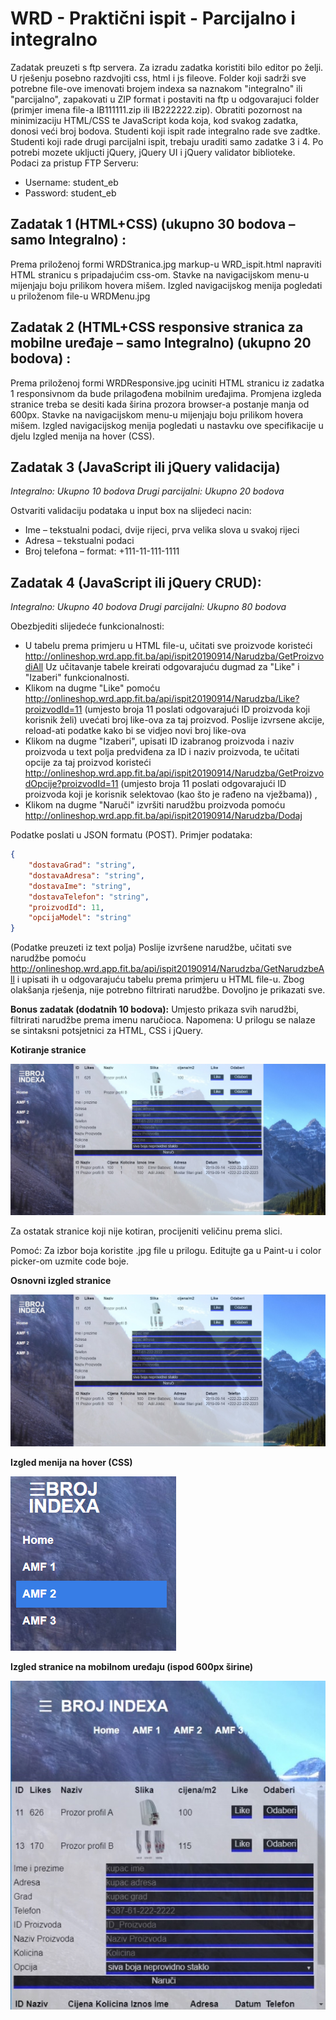# WRD - Praktični ispit - Parcijalno i integralno

Zadatak preuzeti s ftp servera. Za izradu zadatka koristiti bilo editor po želji. U rješenju posebno razdvojiti css, html i js fileove. Folder koji sadrži sve potrebne file-ove imenovati brojem indexa sa naznakom "integralno" ili "parcijalno", zapakovati u ZIP format i postaviti na ftp u odgovarajuci folder (primjer imena file-a IB111111.zip ili IB222222.zip). Obratiti pozornost na minimizaciju HTML/CSS te JavaScript koda koja, kod svakog zadatka, donosi veći broj bodova. Studenti koji ispit rade integralno rade sve zadtke. Studenti koji rade drugi parcijalni ispit, trebaju uraditi samo zadatke 3 i 4.
Po potrebi mozete ukljucti jQuery, jQuery UI i jQuery validator biblioteke.
Podaci za pristup FTP Serveru:
* Username: student_eb
* Password: student_eb

## Zadatak 1 (HTML+CSS) (ukupno 30 bodova – samo Integralno) :

Prema priloženoj formi WRDStranica.jpg markup-u WRD_ispit.html napraviti HTML stranicu s pripadajućim css-om. Stavke na navigacijskom menu-u mijenjaju boju prilikom hovera mišem. Izgled navigacijskog menija pogledati u priloženom file-u WRDMenu.jpg

## Zadatak 2 (HTML+CSS responsive stranica za mobilne uređaje – samo Integralno) (ukupno 20 bodova) :

Prema priloženoj formi WRDResponsive.jpg uciniti HTML stranicu iz zadatka 1 responsivnom da bude prilagođena mobilnim uređajima. Promjena izgleda stranice treba se desiti kada širina prozora browser-a postanje manja od 600px. Stavke na navigacijskom menu-u mijenjaju boju prilikom hovera mišem. Izgled navigacijskog menija pogledati u nastavku ove specifikacije u djelu Izgled menija na hover (CSS). 

## Zadatak 3 (JavaScript ili jQuery validacija) 

*Integralno: Ukupno 10 bodova* 
*Drugi parcijalni: Ukupno 20 bodova* 

Ostvariti validaciju podataka u input box na slijedeci nacin:
* Ime – tekstualni podaci, dvije rijeci, prva velika slova u svakoj rijeci
* Adresa – tekstualni podaci
* Broj telefona – format: +111-11-111-1111

## Zadatak 4 (JavaScript ili jQuery CRUD):

*Integralno: Ukupno 40 bodova* 
*Drugi parcijalni: Ukupno 80 bodova* 

Obezbjediti slijedeće funkcionalnosti:
* U tabelu prema primjeru u HTML file-u, učitati sve proizvode koristeći http://onlineshop.wrd.app.fit.ba/api/ispit20190914/Narudzba/GetProizvodiAll Uz učitavanje tabele kreirati odgovarajuću dugmad za "Like" i "Izaberi" funkcionalnosti.
* Klikom na dugme "Like" pomoću http://onlineshop.wrd.app.fit.ba/api/ispit20190914/Narudzba/Like?proizvodId=11 (umjesto broja 11 poslati odgovarajući ID proizvoda koji korisnik želi) uvećati broj like-ova za taj proizvod. Poslije izvrsene akcije, reload-ati podatke kako bi se vidjeo novi broj like-ova
* Klikom na dugme "Izaberi", upisati ID izabranog proizvoda i naziv proizvoda u text polja predviđena za ID i naziv proizvoda, te učitati opcije za taj proizvod koristeći http://onlineshop.wrd.app.fit.ba/api/ispit20190914/Narudzba/GetProizvodOpcije?proizvodId=11  (umjesto broja 11 poslati odgovarajući ID proizvoda koji je korisnik selektovao (kao što je rađeno na vježbama)) ,
* Klikom na dugme "Naruči" izvršiti narudžbu proizvoda pomoću http://onlineshop.wrd.app.fit.ba/api/ispit20190914/Narudzba/Dodaj

Podatke poslati u JSON formatu (POST). Primjer podataka:
```json
{
    "dostavaGrad": "string",
    "dostavaAdresa": "string",
    "dostavaIme": "string",
    "dostavaTelefon": "string",
    "proizvodId": 11,
    "opcijaModel": "string"
}
```

(Podatke preuzeti iz text polja) Poslije izvršene narudžbe, učitati sve narudžbe pomoću http://onlineshop.wrd.app.fit.ba/api/ispit20190914/Narudzba/GetNarudzbeAll i upisati ih u odgovarajuću tabelu prema primjeru u HTML file-u. Zbog olakšanja rješenja, nije potrebno filtrirati narudžbe. Dovoljno je prikazati sve.

**Bonus zadatak (dodatnih 10 bodova):** Umjesto prikaza svih narudžbi, filtrirati narudžbe prema imenu naručioca.
Napomena: U prilogu se nalaze se sintaksni potsjetnici za HTML, CSS i jQuery.


**Kotiranje stranice**

![Kotiranje stranice](src-readme/Slika_01.png)

Za ostatak stranice koji nije kotiran, procijeniti veličinu prema slici.

Pomoć: 
Za izbor boja koristite .jpg file u prilogu. Editujte ga u Paint-u i color picker-om uzmite code boje.

**Osnovni izgled stranice**

![Osnovni izgled stranice](src-readme/Slika_02.png)

**Izgled menija na hover (CSS)**

![Meni on hover](src-readme/Slika_03.png)

**Izgled stranice na mobilnom uređaju (ispod 600px širine)**

![Mobile](src-readme/Slika_04.png)

